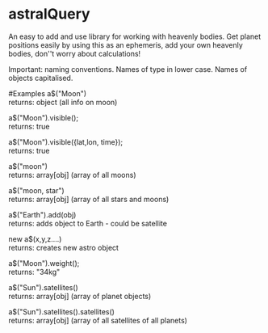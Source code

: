 # astralQuery
An easy to add and use library for working with heavenly bodies. Get planet positions easily by using this as an ephemeris, add your own heavenly bodies, don''t worry about calculations!

Important: naming conventions.
Names of type in lower case.
Names of objects capitalised.

#Examples
a$("Moon")                                              
returns: object (all info on moon)

a$("Moon").visible();                                   
returns: true

a$("Moon").visible({lat,lon, time});                    
returns: true

a$("moon")						
returns: array[obj] (array of all moons)

a$("moon, star")					
returns: array[obj] (array of all stars and moons)

a$("Earth").add(obj)					
returns: adds object to Earth - could be satellite

new a$(x,y,z....)					
returns: creates new astro object

a$("Moon").weight();					
returns: "34kg"

a$("Sun").satellites()                                  
returns: array[obj] (array of planet objects)

a$("Sun").satellites().satellites()                    
returns: array[obj] (array of all satellites of all planets)

